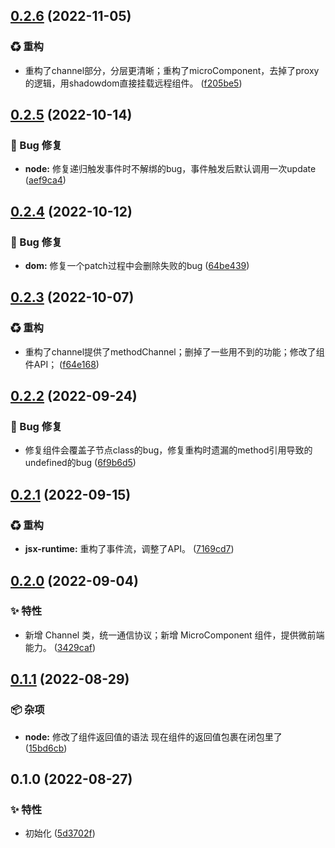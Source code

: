 

## [0.2.6](https://github.com/Dissme/easy-view/compare/0.2.5...0.2.6) (2022-11-05)


### ♻ 重构

* 重构了channel部分，分层更清晰；重构了microComponent，去掉了proxy的逻辑，用shadowdom直接挂载远程组件。 ([f205be5](https://github.com/Dissme/easy-view/commit/f205be52aeb1ac6c5f25e9b465d9b10836198b4c))

## [0.2.5](https://github.com/Dissme/easy-view/compare/0.2.4...0.2.5) (2022-10-14)


### 🐛 Bug 修复

* **node:** 修复递归触发事件时不解绑的bug，事件触发后默认调用一次update ([aef9ca4](https://github.com/Dissme/easy-view/commit/aef9ca4a17a89f73164515d1d25b3ae0c5af0136))

## [0.2.4](https://github.com/Dissme/easy-view/compare/0.2.3...0.2.4) (2022-10-12)


### 🐛 Bug 修复

* **dom:** 修复一个patch过程中会删除失败的bug ([64be439](https://github.com/Dissme/easy-view/commit/64be4394d75009d3ad453bb18342f623bc455ef4))

## [0.2.3](https://github.com/Dissme/easy-view/compare/0.2.2...0.2.3) (2022-10-07)


### ♻ 重构

* 重构了channel提供了methodChannel；删掉了一些用不到的功能；修改了组件API； ([f64e168](https://github.com/Dissme/easy-view/commit/f64e16832508e14808ec274460b782f18e808b9d))

## [0.2.2](https://github.com/Dissme/easy-view/compare/0.2.1...0.2.2) (2022-09-24)


### 🐛 Bug 修复

* 修复组件会覆盖子节点class的bug，修复重构时遗漏的method引用导致的undefined的bug ([6f9b6d5](https://github.com/Dissme/easy-view/commit/6f9b6d5a6ebfa8229846d10b4cea31e2db9b7fca))

## [0.2.1](https://github.com/Dissme/easy-view/compare/0.2.0...0.2.1) (2022-09-15)


### ♻ 重构

* **jsx-runtime:** 重构了事件流，调整了API。 ([7169cd7](https://github.com/Dissme/easy-view/commit/7169cd767962fa62d1382ee4ee51d44c0f538999))

## [0.2.0](https://github.com/Dissme/easy-view/compare/0.1.1...0.2.0) (2022-09-04)


### ✨ 特性

* 新增 Channel 类，统一通信协议；新增 MicroComponent 组件，提供微前端能力。 ([3429caf](https://github.com/Dissme/easy-view/commit/3429caf9ed79b6b9e2c6077c58da6d584a426675))

## [0.1.1](https://github.com/Dissme/easy-view/compare/0.1.0...0.1.1) (2022-08-29)


### 📦 杂项

* **node:** 修改了组件返回值的语法 现在组件的返回值包裹在闭包里了 ([15bd6cb](https://github.com/Dissme/easy-view/commit/15bd6cb42a2aa626416d508578fff4e6bdaab9e6))

## 0.1.0 (2022-08-27)


### ✨ 特性

* 初始化 ([5d3702f](https://github.com/Dissme/easy-view/commit/5d3702f401259ed0dfd2176d8fa919bf988cf40e))